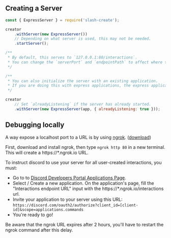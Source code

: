## Creating a Server
```js
const { ExpressServer } = require('slash-create');

creator
    .withServer(new ExpressServer())
    // Depending on what server is used, this may not be needed.
    .startServer();

/**
 * By default, this serves to `127.0.0.1:80/interactions`.
 * You can change the `serverPort` and `endpointPath` to affect where to serve to.
 */

/**
 * You can also initialize the server with an existing application.
 * If you are doing this with express applications, the express application must already have `express.json()` as middleware.
 */

creator
    // Set `alreadyListening` if the server has already started.
    .withServer(new ExpressServer(app, { alreadyListening: true }));
```

## Debugging locally

A way expose a localhost port to a URL is by using [ngrok](https://ngrok.com/). ([download](https://ngrok.com/download))

First, download and install ngrok, then type `ngrok http 80` in a new terminal. This will create a https://*.ngrok.io URL.

To instruct discord to use your server for all user-created interactions, you must:
- Go to to [Discord Developers Portal Applications Page](https://discord.com/developers/applications). 
- Select / Create a new application. On the application's page, fill the "Interactions endpoint URL" input with the https://*.ngrok.io/interactions url.
- Invite your application to your server using this URL: `https://discord.com/oauth2/authorize?client_id=[client-id]&scope=applications.commands`
- You're ready to go!

Be aware that the ngrok URL expires after 2 hours, you'll have to restart the ngrok command after this delay.

